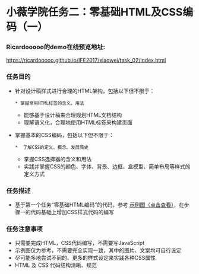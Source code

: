 # 小薇学院任务二：零基础HTML及CSS编码（一）
### Ricardooooo的demo在线预览地址:
https://ricardooooo.github.io/IFE2017/xiaowei/task_02/index.html
### 任务目的
* 针对设计稿样式进行合理的HTML架构，包括以下但不限于：
   ```
   * 掌握常用HTML标签的含义、用法
   ```
  * 能够基于设计稿来合理规划HTML文档结构
  * 理解语义化，合理地使用HTML标签来构建页面
  
* 掌握基本的CSS编码，包括以下但不限于：
  ```
  *  了解CSS的定义、概念、发展简史
  ```
  * 掌握CSS选择器的含义和用法
  * 实践并掌握CSS的颜色、字体、背景、边框、盒模型、简单布局等样式的定义方式

### 任务描述
* 基于第一个任务“零基础HTML编码”的代码，参考 [示例图（点击查看）](http://7xrp04.com1.z0.glb.clouddn.com/task_1_2_1.jpg)，在步骤一的代码基础上增加CSS样式代码的编写
### 任务注意事项
* 只需要完成HTML，CSS代码编写，不需要写JavaScript
* 示例图仅为参考，不需要完全实现一致，其中的图片、文案均可自行设定
* 尽可能多地尝试不同的、更多的样式设定来实践各种CSS属性
* HTML 及 CSS 代码结构清晰、规范
